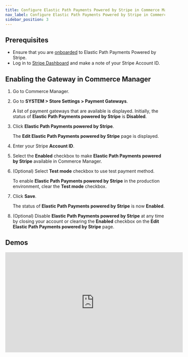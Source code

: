 ```yaml
---
title: Configure Elastic Path Payments Powered by Stripe in Commerce Manager
nav_label: Configure Elastic Path Payments Powered by Stripe in Commerce Manager
sidebar_position: 3
---
```


## Prerequisites

- Ensure that you are [onboarded](https://documentation.elasticpath.com/elastic-path-payments/docs/onboarding.html) to Elastic Path Payments Powered by Stripe.
- Log in to [Stripe Dashboard](https://dashboard.stripe.com/login) and make a note of your Stripe Account ID.

## Enabling the Gateway in Commerce Manager

1. Go to Commerce Manager.
1. Go to **SYSTEM > Store Settings > Payment Gateways**. 

    A list of payment gateways that are available is displayed. Initially, the status of **Elastic Path Payments powered by Stripe** is **Disabled**.
1. Click **Elastic Path Payments powered by Stripe**. 

    The **Edit Elastic Path Payments powered by Stripe** page is displayed.
1. Enter your Stripe **Account ID**.
1. Select the **Enabled** checkbox to make **Elastic Path Payments powered by Stripe** available in Commerce Manager.
1. (Optional) Select **Test mode** checkbox to use test payment method. 
    
    To enable **Elastic Path Payments powered by Stripe** in the production environment, clear the **Test mode** checkbox.
1. Click **Save**. 
    
    The status of **Elastic Path Payments powered by Stripe** is now **Enabled**.
1. (Optional) Disable **Elastic Path Payments powered by Stripe** at any time by closing your account or clearing the **Enabled** checkbox on the **Edit Elastic Path Payments powered by Stripe** page.

## Demos

 <iframe width="560" height="315" src="https://www.youtube.com/embed/4MjIofAjRao" title="Configuring Elastic Path Payments powered by Stripe" frameborder="0" allow="accelerometer; autoplay; clipboard-write; encrypted-media; gyroscope; picture-in-picture; web-share" referrerpolicy="strict-origin-when-cross-origin" allowfullscreen></iframe>
